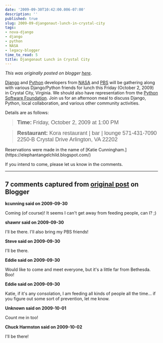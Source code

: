 ```yaml
---
date: '2009-09-30T10:42:00.006-07:00'
description: ''
published: true
slug: 2009-09-djangonaut-lunch-in-crystal-city
tags:
- nova-django
- django
- python
- NASA
- legacy-blogger
time_to_read: 5
title: Djangonaut Lunch in Crystal City
---
```


*This was originally posted on blogger [here](https://pydanny.blogspot.com/2009/09/djangonaut-lunch-in-crystal-city.html)*.

[Django](https://djangoproject.com/) and [Python](https://python.org/) developers from [NASA](https://www.nasa.gov/) and [PBS](https://pbs.org/) will be gathering along with various Django/Python friends for lunch this Friday (October 2, 2009) in Crystal City, Virginia. We should also have representation from the [Python Software Foundation](https://www.python.org/psf/). Join us for an afternoon meal to discuss Django, Python, local collaboration, and various other community activities.

Details are as follows:
<b></b>
<blockquote style="font-family: arial;"><span style="font-size: 130%;"><b>Time:</b></span> <span style="font-size: 130%;">
Friday, October 2, 2009 at 1:00 PM
</span></blockquote><blockquote><div class="im"><span style="font-size: 130%;"><b style="font-family: arial;">Restaurant:</b></span><span style="font-family: arial; font-size: 130%;">
Kora restaurant | bar | lounge
571-431-7090
2250-B Crystal Drive
Arlington, VA  22202</span></div></blockquote>Reservations were made in the name of [Katie Cunningham.](https://elephantangelchild.blogspot.com/)

If you intend to come, please let us know in the comments.

---

## 7 comments captured from [original post](https://pydanny.blogspot.com/2009/09/djangonaut-lunch-in-crystal-city.html) on Blogger

**kcunning said on 2009-09-30**

Coming (of course)! It seems I can't get away from feeding people, can I? ;)

**shawnr said on 2009-09-30**

I'll be there. I'll also bring my PBS friends!

**Steve said on 2009-09-30**

I'll be there.

**Eddie said on 2009-09-30**

Would like to come and meet everyone, but it's a little far from Bethesda. Boo!

**Eddie said on 2009-09-30**

Katie, if it's any consolation, I am feeding all kinds of people all the time... if you figure out some sort of prevention, let me know.

**Unknown said on 2009-10-01**

Count me in too!

**Chuck Harmston said on 2009-10-02**

I'll be there!

